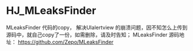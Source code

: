 # HJ_MLeaksFinder
MLeaksFinder 代码的copy， 解决UIalertview  的崩溃问题，因不知怎么上传到源码中，就自己copy了一份，如需删除，请及时告知；
MLeaksFinder 源码地址： https://github.com/Zepo/MLeaksFinder
